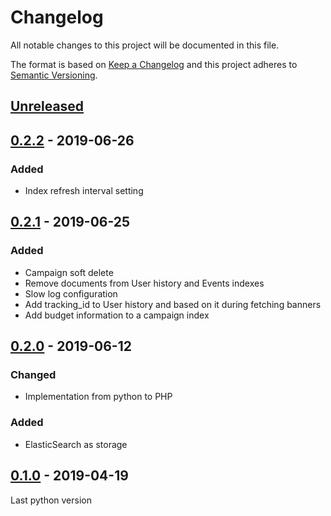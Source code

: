 # Changelog

All notable changes to this project will be documented in this file.

The format is based on [Keep a Changelog](https://keepachangelog.com/en/1.0.0/)
and this project adheres to [Semantic Versioning](https://semver.org/spec/v2.0.0.html).

## [Unreleased]

## [0.2.2] - 2019-06-26
### Added
- Index refresh interval setting

## [0.2.1] - 2019-06-25
### Added
- Campaign soft delete
- Remove documents from User history and Events indexes
- Slow log configuration
- Add tracking_id to User history and based on it during fetching banners
- Add budget information to a campaign index

## [0.2.0] - 2019-06-12
### Changed
- Implementation from python to PHP
### Added
- ElasticSearch as storage

## [0.1.0] - 2019-04-19
Last python version

[Unreleased]: https://github.com/adshares/adselect/compare/v0.2.2...develop
[0.2.2]: https://github.com/adshares/adselect/compare/v0.2.1...v0.2.2
[0.2.1]: https://github.com/adshares/adselect/compare/v0.2...v0.2.1
[0.2.0]: https://github.com/adshares/adselect/compare/v0.1...v0.2
[0.1.0]: https://github.com/adshares/adselect/releases/tag/v0.1
